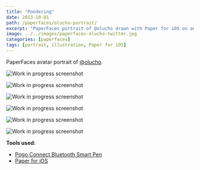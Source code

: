 ```yaml
---
title: "Pondering"
date: 2013-10-01
path: /paperfaces/olucho-portrait/
excerpt: "PaperFaces portrait of @olucho drawn with Paper for iOS on an iPad."
image: ../../images/paperfaces-olucho-twitter.jpg
categories: [paperfaces]
tags: [portrait, illustration, Paper for iOS]
---
```


PaperFaces avatar portrait of [@olucho](https://twitter.com/olucho).

![Work in progress screenshot](../../images/paperfaces-olucho-process-1-lg.jpg)

![Work in progress screenshot](../../images/paperfaces-olucho-process-2-lg.jpg)

![Work in progress screenshot](../../images/paperfaces-olucho-process-3-lg.jpg)

![Work in progress screenshot](../../images/paperfaces-olucho-process-4-lg.jpg)

![Work in progress screenshot](../../images/paperfaces-olucho-process-5-lg.jpg)

![Work in progress screenshot](../../images/paperfaces-olucho-process-6-lg.jpg)

**Tools used:**

- [Pogo Connect Bluetooth Smart Pen](https://www.amazon.com/gp/product/B009K448L4/ref=as_li_ss_tl?ie=UTF8&camp=1789&creative=390957&creativeASIN=B009K448L4&linkCode=as2&tag=mademist-20)
- [Paper for iOS](https://paper.bywetransfer.com/)

